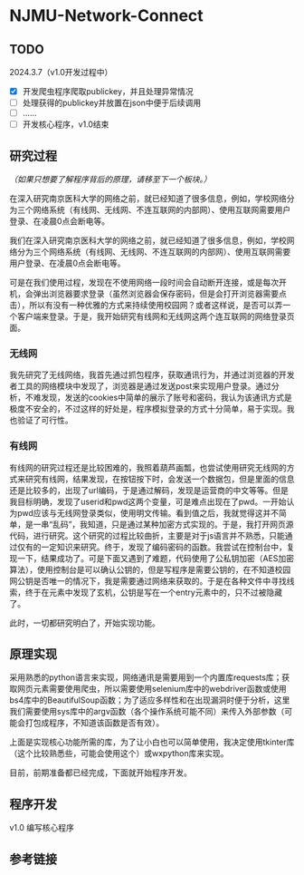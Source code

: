 # NJMU-Network-Connect

## TODO

2024.3.7（v1.0开发过程中）

- [x] 开发爬虫程序爬取publickey，并且处理异常情况
- [ ] 处理获得的publickey并放置在json中便于后续调用
- [ ] ……
- [ ] 开发核心程序，v1.0结束
## 研究过程

*（如果只想要了解程序背后的原理，请移至下一个板块。）*

在深入研究南京医科大学的网络之前，就已经知道了很多信息，例如，学校网络分为三个网络系统（有线网、无线网、不连互联网的内部网）、使用互联网需要用户登录、在凌晨0点会断电等。

我们在深入研究南京医科大学的网络之前，就已经知道了很多信息，例如，学校网络分为三个网络系统（有线网、无线网、不连互联网的内部网）、使用互联网需要用户登录、在凌晨0点会断电等。

可是在我们使用过程，发现在不使用网络一段时间会自动断开连接，或是每次开机，会弹出浏览器要求登录（虽然浏览器会保存密码，但是会打开浏览器需要点击），所以有没有一种优雅的方式来持续使用校园网？或者这样说，是否可以弄一个客户端来登录。于是，我开始研究有线网和无线网这两个连互联网的网络登录页面。

### 无线网

我先研究了无线网络，我首先通过抓包程序，获取通讯行为，并通过浏览器的开发者工具的网络模块中发现了，浏览器是通过发送post来实现用户登录。通过分析，不难发现，发送的cookies中简单的展示了账号和密码，我认为该通讯方式是极度不安全的，不过这样的好处是，程序模拟登录的方式十分简单，易于实现。我也验证了可行性。

### 有线网

有线网的研究过程还是比较困难的，我照着葫芦画瓢，也尝试使用研究无线网的方式来研究有线网，结果发现，在按钮按下时，会发送一个数据包，但是里面的信息还是比较多的，出现了url编码，于是通过解码，发现是运营商的中文等等。但是我目标明确，发现了userid和pwd这两个变量，可是难点出现在了pwd。一开始认为pwd应该与无线网登录类似，使用明文传输。看到值之后，我就觉得这并不简单，是一串“乱码”，我知道，只是通过某种加密方式实现的。于是，我打开网页源代码，进行研究。这个研究的过程比较曲折，主要是对于js语言并不熟悉，只能通过仅有的一定知识来研究。终于，发现了编码密码的函数。我尝试在控制台中，复现一下，结果成功了。可是下面又遇到了难题，代码使用了公私钥加密（AES加密算法），使用控制台是可以确认公钥的，但是写程序是需要公钥的，在不知道校园网公钥是否唯一的情况下，我是需要通过网络来获取的。于是在各种文件中寻找线索，终于在元素中发现了玄机，公钥是写在一个entry元素中的，只不过被隐藏了。

此时，一切都研究明白了，开始实现功能。

## 原理实现

采用熟悉的python语言来实现，网络通讯是需要用到一个内置库requests库；获取网页元素需要使用爬虫，所以需要使用selenium库中的webdriver函数或使用bs4库中的BeautifulSoup函数；为了适应多样性和在出现漏洞时便于分析，这里我们需要使用sys库中的argv函数（各个操作系统可能不同）来传入外部参数（可能会打包成程序，不知道该函数是否有效）。

上面是实现核心功能所需的库，为了让小白也可以简单使用，我决定使用tkinter库（这个比较熟悉些，可能会使用这个）或wxpython库来实现。

目前，前期准备都已经完成，下面就开始程序开发。

## 程序开发

v1.0 编写核心程序

## 参考链接

[webdriver]: https://blog.csdn.net/hao_13/article/details/132701205	"python 学习笔记（4）—— webdriver 自动化操作浏览器（基础操作）"
[Beautiful Soup]: https://blog.csdn.net/qq_44667896/article/details/104793547	"Python在HTML内提取元素"
